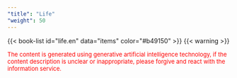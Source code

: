 ```yaml
---
"title": "Life"
"weight": 50
---
```


{{< book-list id="life.en" data="items" color="#b49150" >}}
{{< warning >}}
<p>
   <font color="red" size="2pt">The content is generated using generative artificial intelligence technology, if the content description is unclear or inappropriate, please forgive and react with the information service.</font>
</p>
